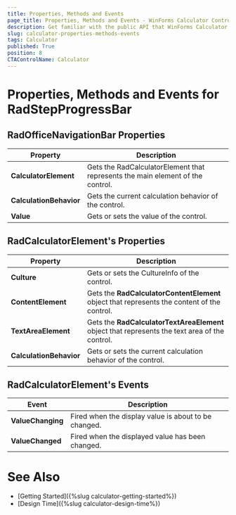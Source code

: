 ```yaml
---
title: Properties, Methods and Events
page_title: Properties, Methods and Events - WinForms Calculator Control
description: Get familiar with the public API that WinForms Calculator offers.   
slug: calculator-properties-methods-events
tags: Calculator
published: True
position: 8 
CTAControlName: Calculator
---
```


# Properties, Methods and Events for RadStepProgressBar

## RadOfficeNavigationBar Properties  

|Property|Description|
|----|----|
|**CalculatorElement**|Gets the RadCalculatorElement that represents the main element of the control.|
|**CalculationBehavior**|Gets the current calculation behavior of the control.|
|**Value**|Gets or sets the value of the control.|

## RadCalculatorElement's Properties

|Property|Description|
|----|----|
|**Culture**|Gets or sets the CultureInfo of the control.|
|**ContentElement**|Gets the __RadCalculatorContentElement__ object that represents the content of the control.|
|**TextAreaElement**|Gets the __RadCalculatorTextAreaElement__ object that represents the text area of the control.|
|**CalculationBehavior**|Gets or sets the current calculation behavior of the control.|

## RadCalculatorElement's Events

|Event|Description|
|----|----|
|**ValueChanging**|Fired when the display value is about to be changed.|
|**ValueChanged**|Fired when the displayed value has been changed.|

# See Also

* [Getting Started]({%slug calculator-getting-started%})
* [Design Time]({%slug calculator-design-time%})
 
        
